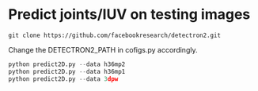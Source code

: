 # Predict joints/IUV on testing images 
```
git clone https://github.com/facebookresearch/detectron2.git
```
Change the DETECTRON2_PATH in cofigs.py accordingly.

```python
python predict2D.py --data h36mp2 
python predict2D.py --data h36mp1
python predict2D.py --data 3dpw
```

```python

```

